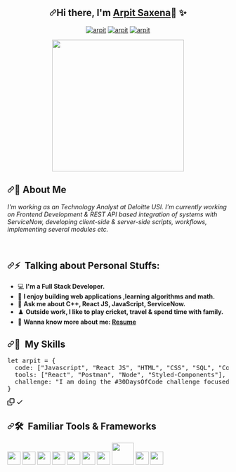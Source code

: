 <div class="Box-body p-4">
    <article class="markdown-body entry-content container-lg f5" itemprop="text">

<h1 align="center" dir="auto"><a id="user-content-hi-there-im-raising_hand-sparkles" class="anchor" aria-hidden="true" href="#hi-there-im-raising_hand-sparkles"><svg class="octicon octicon-link" viewBox="0 0 16 16" version="1.1" width="16" height="16" aria-hidden="true"><path fill-rule="evenodd" d="M7.775 3.275a.75.75 0 001.06 1.06l1.25-1.25a2 2 0 112.83 2.83l-2.5 2.5a2 2 0 01-2.83 0 .75.75 0 00-1.06 1.06 3.5 3.5 0 004.95 0l2.5-2.5a3.5 3.5 0 00-4.95-4.95l-1.25 1.25zm-4.69 9.64a2 2 0 010-2.83l2.5-2.5a2 2 0 012.83 0 .75.75 0 001.06-1.06 3.5 3.5 0 00-4.95 0l-2.5 2.5a3.5 3.5 0 004.95 4.95l1.25-1.25a.75.75 0 00-1.06-1.06l-1.25 1.25a2 2 0 01-2.83 0z"></path></svg></a>Hi there, I'm <a href="https://drive.google.com/file/d/1pHGPuvpzAdZqbpivfhl_PW4iek2uKZ6g/view?usp=sharing" rel="nofollow">Arpit Saxena</a><g-emoji class="g-emoji" alias="raising_hand" fallback-src="https://github.githubassets.com/images/icons/emoji/unicode/1f64b.png">🙋</g-emoji> <g-emoji class="g-emoji" alias="sparkles" fallback-src="https://github.githubassets.com/images/icons/emoji/unicode/2728.png">✨</g-emoji></h1>
<p align="center" dir="auto">
<a href="https://www.linkedin.com/in/arpitsaxena6799/" rel="nofollow"><img src="https://camo.githubusercontent.com/93ca47e21e17f622a41d26d599e008e4c30b8a322186f18019bc43d54f57b0c9/68747470733a2f2f696d672e736869656c64732e696f2f62616467652f2d4c696e6b6564496e2d3065373661383f7374796c653d666c61742d737175617265266c6f676f3d4c696e6b6564696e266c6f676f436f6c6f723d7768697465" alt="arpit" data-canonical-src="https://img.shields.io/badge/-LinkedIn-0e76a8?style=flat-square&amp;logo=Linkedin&amp;logoColor=white" style="max-width: 100%;"></a> 
<a href="https://leetcode.com/saxenaarpit61/" rel="nofollow"><img src="https://camo.githubusercontent.com/2d7704fd2d91689cb8865ccb1d40bf4482fa60c0959d06b0e2e5f7f0590aabb6/68747470733a2f2f696d672e736869656c64732e696f2f62616467652f2d4c656574636f64652d6f72616e67653f7374796c653d666c61742d737175617265266c6f676f3d6c656574636f6465266c6f676f436f6c6f723d7768697465" alt="arpit" data-canonical-src="https://img.shields.io/badge/-Leetcode-orange?style=flat-square&amp;logo=leetcode&amp;logoColor=white" style="max-width: 100%;"></a>
<a href="mailto:saxenaarpit61@gmail.com"><img src="https://camo.githubusercontent.com/441db318cccf7cc203c66b2daecbcc26e42f4a16f2495a96a49e2b81996f33e1/68747470733a2f2f696d672e736869656c64732e696f2f62616467652f2d476d61696c2d7265643f7374796c653d666c61742d737175617265266c6f676f3d676d61696c266c6f676f436f6c6f723d7768697465" alt="arpit" data-canonical-src="https://img.shields.io/badge/-Gmail-red?style=flat-square&amp;logo=gmail&amp;logoColor=white" style="max-width: 100%;"></a>
</p>
<p align="center" dir="auto"> <a target="_blank" rel="noopener noreferrer" href="https://camo.githubusercontent.com/2a8e235f2e0debf31f4876317978972f9ece4c98575fade81c87dbc538750d9c/68747470733a2f2f7265732e636c6f7564696e6172792e636f6d2f70726163746963616c6465762f696d6167652f66657463682f732d2d7a4e7163534e5f452d2d2f635f696d616767615f7363616c652c665f6175746f2c666c5f70726f67726573736976652c685f3930302c715f36362c775f313630302f68747470733a2f2f6465762d746f2d75706c6f6164732e73332e616d617a6f6e6177732e636f6d2f692f32636975366d6f36723978397a797665726331302e676966"><img src="https://camo.githubusercontent.com/2a8e235f2e0debf31f4876317978972f9ece4c98575fade81c87dbc538750d9c/68747470733a2f2f7265732e636c6f7564696e6172792e636f6d2f70726163746963616c6465762f696d6167652f66657463682f732d2d7a4e7163534e5f452d2d2f635f696d616767615f7363616c652c665f6175746f2c666c5f70726f67726573736976652c685f3930302c715f36362c775f313630302f68747470733a2f2f6465762d746f2d75706c6f6164732e73332e616d617a6f6e6177732e636f6d2f692f32636975366d6f36723978397a797665726331302e676966" width="300" data-canonical-src="https://res.cloudinary.com/practicaldev/image/fetch/s--zNqcSN_E--/c_imagga_scale,f_auto,fl_progressive,h_900,q_66,w_1600/https://dev-to-uploads.s3.amazonaws.com/i/2ciu6mo6r9x9zyverc10.gif" style="max-width: 100%;"></a></p>
<h2 dir="auto"><a id="user-content-wave-about-me" class="anchor" aria-hidden="true" href="#wave-about-me"><svg class="octicon octicon-link" viewBox="0 0 16 16" version="1.1" width="16" height="16" aria-hidden="true"><path fill-rule="evenodd" d="M7.775 3.275a.75.75 0 001.06 1.06l1.25-1.25a2 2 0 112.83 2.83l-2.5 2.5a2 2 0 01-2.83 0 .75.75 0 00-1.06 1.06 3.5 3.5 0 004.95 0l2.5-2.5a3.5 3.5 0 00-4.95-4.95l-1.25 1.25zm-4.69 9.64a2 2 0 010-2.83l2.5-2.5a2 2 0 012.83 0 .75.75 0 001.06-1.06 3.5 3.5 0 00-4.95 0l-2.5 2.5a3.5 3.5 0 004.95 4.95l1.25-1.25a.75.75 0 00-1.06-1.06l-1.25 1.25a2 2 0 01-2.83 0z"></path></svg></a><g-emoji class="g-emoji" alias="wave" fallback-src="https://github.githubassets.com/images/icons/emoji/unicode/1f44b.png">👋</g-emoji> About Me</h2>
<p dir="auto"><em>I'm working as an Technology Analyst at Deloitte USI. I'm currently working on Frontend Development & REST API based integration of systems with ServiceNow, developing client-side &amp; server-side scripts, workflows, implementing several modules etc.</em></p>
<br>
<h2 dir="auto"><a id="user-content--talking-about-personal-stuffs" class="anchor" aria-hidden="true" href="#-talking-about-personal-stuffs"><svg class="octicon octicon-link" viewBox="0 0 16 16" version="1.1" width="16" height="16" aria-hidden="true"><path fill-rule="evenodd" d="M7.775 3.275a.75.75 0 001.06 1.06l1.25-1.25a2 2 0 112.83 2.83l-2.5 2.5a2 2 0 01-2.83 0 .75.75 0 00-1.06 1.06 3.5 3.5 0 004.95 0l2.5-2.5a3.5 3.5 0 00-4.95-4.95l-1.25 1.25zm-4.69 9.64a2 2 0 010-2.83l2.5-2.5a2 2 0 012.83 0 .75.75 0 001.06-1.06 3.5 3.5 0 00-4.95 0l-2.5 2.5a3.5 3.5 0 004.95 4.95l1.25-1.25a.75.75 0 00-1.06-1.06l-1.25 1.25a2 2 0 01-2.83 0z"></path></svg></a><g-emoji class="g-emoji" alias="zap" fallback-src="https://github.githubassets.com/images/icons/emoji/unicode/26a1.png">⚡</g-emoji> &nbsp;Talking about Personal Stuffs:</h2>
<ul dir="auto">
<li><g-emoji class="g-emoji" alias="computer" fallback-src="https://github.githubassets.com/images/icons/emoji/unicode/1f4bb.png">💻</g-emoji> <strong>I'm a Full Stack Developer.</strong></li>
<li><g-emoji class="g-emoji" alias="rocket" fallback-src="https://github.githubassets.com/images/icons/emoji/unicode/1f680.png">🚀</g-emoji> <strong>I enjoy building web applications ,learning algorithms and math.</strong></li>
<li><g-emoji class="g-emoji" alias="speech_balloon" fallback-src="https://github.githubassets.com/images/icons/emoji/unicode/1f4ac.png">💬</g-emoji> <strong>Ask me about C++, React JS, JavaScript, ServiceNow.</strong></li>
<li><g-emoji class="g-emoji" alias="chess_pawn" fallback-src="https://github.githubassets.com/images/icons/emoji/unicode/265f.png">♟️</g-emoji> <strong>Outside work, I like to play cricket, travel &amp; spend time with family.</strong></li>
<li><g-emoji class="g-emoji" alias="memo" fallback-src="https://github.githubassets.com/images/icons/emoji/unicode/1f4dd.png">📝</g-emoji> <strong>Wanna know more about me: <a href="https://drive.google.com/file/d/1pHGPuvpzAdZqbpivfhl_PW4iek2uKZ6g/view?usp=sharing" rel="nofollow">Resume</a></strong></li>
</ul>

<h2 dir="auto"><a id="user-content--my-skills" class="anchor" aria-hidden="true" href="#-my-skills"><svg class="octicon octicon-link" viewBox="0 0 16 16" version="1.1" width="16" height="16" aria-hidden="true"><path fill-rule="evenodd" d="M7.775 3.275a.75.75 0 001.06 1.06l1.25-1.25a2 2 0 112.83 2.83l-2.5 2.5a2 2 0 01-2.83 0 .75.75 0 00-1.06 1.06 3.5 3.5 0 004.95 0l2.5-2.5a3.5 3.5 0 00-4.95-4.95l-1.25 1.25zm-4.69 9.64a2 2 0 010-2.83l2.5-2.5a2 2 0 012.83 0 .75.75 0 001.06-1.06 3.5 3.5 0 00-4.95 0l-2.5 2.5a3.5 3.5 0 004.95 4.95l1.25-1.25a.75.75 0 00-1.06-1.06l-1.25 1.25a2 2 0 01-2.83 0z"></path></svg></a><g-emoji class="g-emoji" alias="rocket" fallback-src="https://github.githubassets.com/images/icons/emoji/unicode/1f680.png">🚀</g-emoji> &nbsp;My Skills</h2>
<div class="highlight highlight-source-js position-relative overflow-auto"><pre><span class="pl-k">let</span> <span class="pl-s1">arpit</span> <span class="pl-c1">=</span> <span class="pl-kos">{</span>
  <span class="pl-c1">code</span>: <span class="pl-kos">[</span><span class="pl-s">"Javascript"</span><span class="pl-kos">,</span> <span class="pl-s">"React JS"</span><span class="pl-kos">,</span> <span class="pl-s">"HTML"</span><span class="pl-kos">,</span> <span class="pl-s">"CSS"</span><span class="pl-kos">,</span> <span class="pl-s">"SQL"</span><span class="pl-kos">,</span> <span class="pl-s">"Core Java"</span><span class="pl-kos">]</span><span class="pl-kos">,</span>
  <span class="pl-c1">tools</span>: <span class="pl-kos">[</span><span class="pl-s">"React"</span><span class="pl-kos">,</span> <span class="pl-s">"Postman"</span><span class="pl-kos">,</span> <span class="pl-s">"Node"</span><span class="pl-kos">,</span> <span class="pl-s">"Styled-Components"</span><span class="pl-kos">]</span><span class="pl-kos">,</span>
  <span class="pl-c1">challenge</span>: <span class="pl-s">"I am doing the #30DaysOfCode challenge focused on React"</span>
<span class="pl-kos">}</span></pre><div class="zeroclipboard-container position-absolute right-0 top-0">
    <clipboard-copy aria-label="Copy" class="ClipboardButton btn js-clipboard-copy m-2 p-0 tooltipped-no-delay" data-copy-feedback="Copied!" data-tooltip-direction="w" value="let arpit = {
  code: [&quot;Javascript&quot;, &quot;React JS&quot;, &quot;HTML&quot;, &quot;CSS&quot;, &quot;C++&quot;],
  tools: [&quot;React&quot;, &quot;Postman&quot;, &quot;Node&quot;, &quot;Styled-Components&quot;],
  databases: [&quot;SQL&quot;],
  challenge: &quot;I am doing the #30DaysOfCode challenge focused on React&quot;
}" tabindex="0" role="button">
      <svg aria-hidden="true" height="16" viewBox="0 0 16 16" version="1.1" width="16" data-view-component="true" class="octicon octicon-copy js-clipboard-copy-icon m-2">
    <path fill-rule="evenodd" d="M0 6.75C0 5.784.784 5 1.75 5h1.5a.75.75 0 010 1.5h-1.5a.25.25 0 00-.25.25v7.5c0 .138.112.25.25.25h7.5a.25.25 0 00.25-.25v-1.5a.75.75 0 011.5 0v1.5A1.75 1.75 0 019.25 16h-7.5A1.75 1.75 0 010 14.25v-7.5z"></path><path fill-rule="evenodd" d="M5 1.75C5 .784 5.784 0 6.75 0h7.5C15.216 0 16 .784 16 1.75v7.5A1.75 1.75 0 0114.25 11h-7.5A1.75 1.75 0 015 9.25v-7.5zm1.75-.25a.25.25 0 00-.25.25v7.5c0 .138.112.25.25.25h7.5a.25.25 0 00.25-.25v-7.5a.25.25 0 00-.25-.25h-7.5z"></path>
</svg>
      <svg aria-hidden="true" height="16" viewBox="0 0 16 16" version="1.1" width="16" data-view-component="true" class="octicon octicon-check js-clipboard-check-icon color-fg-success d-none m-2">
    <path fill-rule="evenodd" d="M13.78 4.22a.75.75 0 010 1.06l-7.25 7.25a.75.75 0 01-1.06 0L2.22 9.28a.75.75 0 011.06-1.06L6 10.94l6.72-6.72a.75.75 0 011.06 0z"></path>
</svg>
    </clipboard-copy>
  </div></div>
<h2 dir="auto"><a id="user-content--familiar-tools--frameworks" class="anchor" aria-hidden="true" href="#-familiar-tools--frameworks"><svg class="octicon octicon-link" viewBox="0 0 16 16" version="1.1" width="16" height="16" aria-hidden="true"><path fill-rule="evenodd" d="M7.775 3.275a.75.75 0 001.06 1.06l1.25-1.25a2 2 0 112.83 2.83l-2.5 2.5a2 2 0 01-2.83 0 .75.75 0 00-1.06 1.06 3.5 3.5 0 004.95 0l2.5-2.5a3.5 3.5 0 00-4.95-4.95l-1.25 1.25zm-4.69 9.64a2 2 0 010-2.83l2.5-2.5a2 2 0 012.83 0 .75.75 0 001.06-1.06 3.5 3.5 0 00-4.95 0l-2.5 2.5a3.5 3.5 0 004.95 4.95l1.25-1.25a.75.75 0 00-1.06-1.06l-1.25 1.25a2 2 0 01-2.83 0z"></path></svg></a><g-emoji class="g-emoji" alias="hammer_and_wrench" fallback-src="https://github.githubassets.com/images/icons/emoji/unicode/1f6e0.png">🛠</g-emoji> &nbsp;Familiar Tools &amp; Frameworks</h2>
<p dir="auto">
<a target="_blank" rel="noopener noreferrer" href="https://camo.githubusercontent.com/fb6c6ba3f907163cc1f382507d6d9a1b65483f67cff39e3993f92a4e57227b11/68747470733a2f2f6964726f6f742e75732f77702d636f6e74656e742f75706c6f6164732f323031392f30342f696e74656c6c696a2d6c6f676f2e706e67"><img src="https://camo.githubusercontent.com/fb6c6ba3f907163cc1f382507d6d9a1b65483f67cff39e3993f92a4e57227b11/68747470733a2f2f6964726f6f742e75732f77702d636f6e74656e742f75706c6f6164732f323031392f30342f696e74656c6c696a2d6c6f676f2e706e67" width="30" data-canonical-src="https://idroot.us/wp-content/uploads/2019/04/intellij-logo.png" style="max-width: 100%;"></a>
<a target="_blank" rel="noopener noreferrer" href="https://camo.githubusercontent.com/4a67a43787138b5facd2f4238961e531ecd7a7c829bf4c6a80799a17388266a2/68747470733a2f2f636f6e666c75656e63652e6a6574627261696e732e636f6d2f646f776e6c6f61642f7468756d626e61696c732f35313934333832392f57656253746f726d5f343030783430305f547769747465725f6c6f676f5f77686974652e706e673f76657273696f6e3d31266d6f64696669636174696f6e446174653d31343531333136303930303030266170693d7632"><img src="https://camo.githubusercontent.com/4a67a43787138b5facd2f4238961e531ecd7a7c829bf4c6a80799a17388266a2/68747470733a2f2f636f6e666c75656e63652e6a6574627261696e732e636f6d2f646f776e6c6f61642f7468756d626e61696c732f35313934333832392f57656253746f726d5f343030783430305f547769747465725f6c6f676f5f77686974652e706e673f76657273696f6e3d31266d6f64696669636174696f6e446174653d31343531333136303930303030266170693d7632" width="30" data-canonical-src="https://confluence.jetbrains.com/download/thumbnails/51943829/WebStorm_400x400_Twitter_logo_white.png?version=1&amp;modificationDate=1451316090000&amp;api=v2" style="max-width: 100%;"></a>
<a target="_blank" rel="noopener noreferrer" href="https://camo.githubusercontent.com/1797e07d779beebc8b3a4cdf2251405a716645dff0f8f3809eb6b4c648774db7/68747470733a2f2f6d6174657269616c2d75692e636f6d2f7374617469632f6c6f676f2e706e67"><img src="https://camo.githubusercontent.com/1797e07d779beebc8b3a4cdf2251405a716645dff0f8f3809eb6b4c648774db7/68747470733a2f2f6d6174657269616c2d75692e636f6d2f7374617469632f6c6f676f2e706e67" width="30" data-canonical-src="https://material-ui.com/static/logo.png" style="max-width: 100%;"></a>
<a target="_blank" rel="noopener noreferrer" href="https://camo.githubusercontent.com/0824637a333858b52a188a27e4b246b4dec52c5c893c16aa09a73d5c59e7591a/68747470733a2f2f65372e706e676567672e636f6d2f706e67696d616765732f3931342f3735382f706e672d636c69706172742d636f6d70757465722d69636f6e732d6c6f676f2d6769746875622d6769746875622d6c6f676f2d6c6f676f2d636f6d70757465722d70726f6772616d2d7468756d626e61696c2e706e67"><img src="https://camo.githubusercontent.com/0824637a333858b52a188a27e4b246b4dec52c5c893c16aa09a73d5c59e7591a/68747470733a2f2f65372e706e676567672e636f6d2f706e67696d616765732f3931342f3735382f706e672d636c69706172742d636f6d70757465722d69636f6e732d6c6f676f2d6769746875622d6769746875622d6c6f676f2d6c6f676f2d636f6d70757465722d70726f6772616d2d7468756d626e61696c2e706e67" width="30" data-canonical-src="https://e7.pngegg.com/pngimages/914/758/png-clipart-computer-icons-logo-github-github-logo-logo-computer-program-thumbnail.png" style="max-width: 100%;"></a>
<a target="_blank" rel="noopener noreferrer" href="https://camo.githubusercontent.com/3399b62a8e3af0ce073c67fa9db01e39ccfb6ed3a4a3ebeabc54af110bf6b093/68747470733a2f2f7777772e706f737467726573716c2e6f72672f6d656469612f696d672f61626f75742f70726573732f656c657068616e742e706e67"><img src="https://camo.githubusercontent.com/3399b62a8e3af0ce073c67fa9db01e39ccfb6ed3a4a3ebeabc54af110bf6b093/68747470733a2f2f7777772e706f737467726573716c2e6f72672f6d656469612f696d672f61626f75742f70726573732f656c657068616e742e706e67" width="30" data-canonical-src="https://www.postgresql.org/media/img/about/press/elephant.png" style="max-width: 100%;"></a>
<a target="_blank" rel="noopener noreferrer" href="https://camo.githubusercontent.com/b19864f800e20ca559cd76b53f377ef65249119ce7a8da98becc200f6ef56e30/68747470733a2f2f7365656b6c6f676f2e636f6d2f696d616765732f4e2f6e6f64656a732d6c6f676f2d464245313232453337372d7365656b6c6f676f2e636f6d2e706e67"><img src="https://camo.githubusercontent.com/b19864f800e20ca559cd76b53f377ef65249119ce7a8da98becc200f6ef56e30/68747470733a2f2f7365656b6c6f676f2e636f6d2f696d616765732f4e2f6e6f64656a732d6c6f676f2d464245313232453337372d7365656b6c6f676f2e636f6d2e706e67" width="30" data-canonical-src="https://seeklogo.com/images/N/nodejs-logo-FBE122E377-seeklogo.com.png" style="max-width: 100%;"></a>
<a target="_blank" rel="noopener noreferrer" href="https://camo.githubusercontent.com/4b852202f52f838329a8b433657e44eed91c6a894c9ac8cf0f2682d49345882f/68747470733a2f2f7777772e706e676974656d2e636f6d2f70696d67732f6d2f3636342d363634343530395f69636f6e2d72656163742d6a732d6c6f676f2d68642d706e672d646f776e6c6f61642e706e67"><img src="https://camo.githubusercontent.com/4b852202f52f838329a8b433657e44eed91c6a894c9ac8cf0f2682d49345882f/68747470733a2f2f7777772e706e676974656d2e636f6d2f70696d67732f6d2f3636342d363634343530395f69636f6e2d72656163742d6a732d6c6f676f2d68642d706e672d646f776e6c6f61642e706e67" width="30" data-canonical-src="https://www.pngitem.com/pimgs/m/664-6644509_icon-react-js-logo-hd-png-download.png" style="max-width: 100%;"></a>
<a target="_blank" rel="noopener noreferrer" href="https://camo.githubusercontent.com/7c0cff7a1b6e521f0213d4027faa093eff128d443f6d00519cb5b6befdaf763e/68747470733a2f2f676f636f64652e636f6c6f7261646f2e676f762f77702d636f6e74656e742f75706c6f6164732f323032302f31312f4d6f6e676f44422d736d2d6c6f676f2e676966"><img src="https://camo.githubusercontent.com/7c0cff7a1b6e521f0213d4027faa093eff128d443f6d00519cb5b6befdaf763e/68747470733a2f2f676f636f64652e636f6c6f7261646f2e676f762f77702d636f6e74656e742f75706c6f6164732f323032302f31312f4d6f6e676f44422d736d2d6c6f676f2e676966" width="50" data-canonical-src="https://gocode.colorado.gov/wp-content/uploads/2020/11/MongoDB-sm-logo.gif" style="max-width: 100%;"></a>
<a target="_blank" rel="noopener noreferrer" href="https://camo.githubusercontent.com/20be84828c02351b9ac35654ba8011c70bf46e8306eea664327d42598e663996/68747470733a2f2f702e6b696e64706e672e636f6d2f706963632f732f3137312d313731383034365f6a6176617363726970742d70726f6772616d6d696e672d6c616e67756167652d6c6f676f2d68642d706e672d646f776e6c6f61642e706e67"><img src="https://camo.githubusercontent.com/20be84828c02351b9ac35654ba8011c70bf46e8306eea664327d42598e663996/68747470733a2f2f702e6b696e64706e672e636f6d2f706963632f732f3137312d313731383034365f6a6176617363726970742d70726f6772616d6d696e672d6c616e67756167652d6c6f676f2d68642d706e672d646f776e6c6f61642e706e67" width="30" data-canonical-src="https://p.kindpng.com/picc/s/171-1718046_javascript-programming-language-logo-hd-png-download.png" style="max-width: 100%;"></a>
<a target="_blank" rel="noopener noreferrer" href="https://camo.githubusercontent.com/7911c53f2f66424f2e58d69d4fcff2bc050458b5ac86115ba2c8b70fcb0ffa01/68747470733a2f2f75706c6f61642e77696b696d656469612e6f72672f77696b6970656469612f636f6d6d6f6e732f7468756d622f362f36312f48544d4c355f6c6f676f5f616e645f776f72646d61726b2e7376672f3132303070782d48544d4c355f6c6f676f5f616e645f776f72646d61726b2e7376672e706e67"><img src="https://camo.githubusercontent.com/7911c53f2f66424f2e58d69d4fcff2bc050458b5ac86115ba2c8b70fcb0ffa01/68747470733a2f2f75706c6f61642e77696b696d656469612e6f72672f77696b6970656469612f636f6d6d6f6e732f7468756d622f362f36312f48544d4c355f6c6f676f5f616e645f776f72646d61726b2e7376672f3132303070782d48544d4c355f6c6f676f5f616e645f776f72646d61726b2e7376672e706e67" width="30" data-canonical-src="https://upload.wikimedia.org/wikipedia/commons/thumb/6/61/HTML5_logo_and_wordmark.svg/1200px-HTML5_logo_and_wordmark.svg.png" style="max-width: 100%;"></a>

</article>
  </div>
